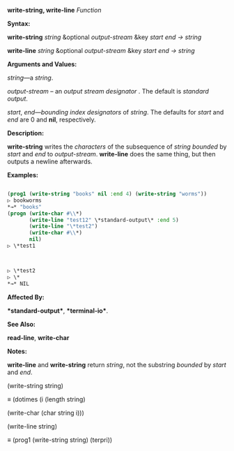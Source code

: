 **write-string, write-line** *Function* 



**Syntax:** 



**write-string** *string* &amp;optional *output-stream* &amp;key *start end → string* 



**write-line** *string* &amp;optional *output-stream* &amp;key *start end → string* 



**Arguments and Values:** 



*string*—a *string*. 



*output-stream* – an *output stream designator* . The default is *standard output*. 



*start*, *end*—*bounding index designators* of *string*. The defaults for *start* and *end* are 0 and **nil**, respectively. 



**Description:** 



**write-string** writes the *characters* of the subsequence of *string bounded* by *start* and *end* to *output-stream*. **write-line** does the same thing, but then outputs a newline afterwards. 



**Examples:**
```lisp

(prog1 (write-string "books" nil :end 4) (write-string "worms")) 
▷ bookworms 
*→* "books" 
(progn (write-char #\\*) 
       (write-line "test12" \*standard-output\* :end 5) 
       (write-line "\*test2") 
       (write-char #\\*) 
       nil) 
▷ \*test1 



▷ \*test2 
▷ \* 
*→* NIL 

```
**Affected By:** 



**\*standard-output\***, **\*terminal-io\***. 



**See Also:** 



**read-line**, **write-char** 



**Notes:** 



**write-line** and **write-string** return *string*, not the substring *bounded* by *start* and *end*. 



(write-string string) 



*≡* (dotimes (i (length string) 



(write-char (char string i))) 



(write-line string) 



*≡* (prog1 (write-string string) (terpri)) 



